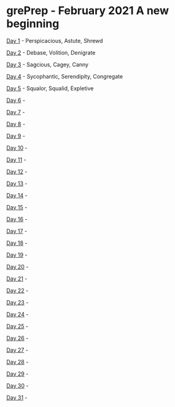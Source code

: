 # grePrep - February 2021 A new beginning 

[Day 1][day1] - Perspicacious, Astute, Shrewd

[Day 2][day2] - Debase, Volition, Denigrate

[Day 3][day3] - Sagcious, Cagey, Canny

[Day 4][day4] - Sycophantic, Serendipity, Congregate

[Day 5][day5] - Squalor, Squalid, Expletive

[Day 6][day6] - 

[Day 7][day7] - 

[Day 8][day8] - 

[Day 9][day9] - 

[Day 10][day10] - 

[Day 11][day11] - 

[Day 12][day12] - 

[Day 13][day13] - 

[Day 14][day14] - 

[Day 15][day15] - 

[Day 16][day16] - 

[Day 17][day17] - 

[Day 18][day18] - 

[Day 19][day19] - 

[Day 20][day20] - 

[Day 21][day21] - 

[Day 22][day22] - 

[Day 23][day23] - 

[Day 24][day24] - 

[Day 25][day25] - 

[Day 26][day26] - 

[Day 27][day27] - 

[Day 28][day28] - 

[Day 29][day29] - 

[Day 30][day30] - 

[Day 31][day31] - 

[day1]: Day1/README.md
[day2]: Day2/README.md
[day3]: Day3/README.md
[day4]: Day4/README.md
[day5]: Day5/README.md
[day6]: Day6/README.md
[day7]: Day7/README.md
[day8]: Day8/README.md
[day9]: Day9/README.md
[day10]: Day10/README.md
[day11]: Day11/README.md
[day12]: Day12/README.md
[day13]: Day13/README.md
[day14]: Day14/README.md
[day15]: Day15/README.md
[day16]: Day16/README.md
[day17]: Day17/README.md
[day18]: Day18/README.md
[day19]: Day19/README.md
[day20]: Day20/README.md
[day21]: Day21/README.md
[day22]: Day22/README.md
[day23]: Day23/README.md
[day24]: Day24/README.md
[day25]: Day25/README.md
[day26]: Day26/README.md
[day27]: Day27/README.md
[day28]: Day28/README.md
[day29]: Day29/README.md
[day30]: Day30/README.md
[day31]: Day31/README.md
